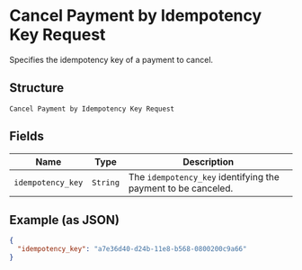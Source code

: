 
# Cancel Payment by Idempotency Key Request

Specifies the idempotency key of a payment to cancel.

## Structure

`Cancel Payment by Idempotency Key Request`

## Fields

| Name | Type | Description |
|  --- | --- | --- |
| `idempotency_key` | `String` | The `idempotency_key` identifying the payment to be canceled. |

## Example (as JSON)

```json
{
  "idempotency_key": "a7e36d40-d24b-11e8-b568-0800200c9a66"
}
```


